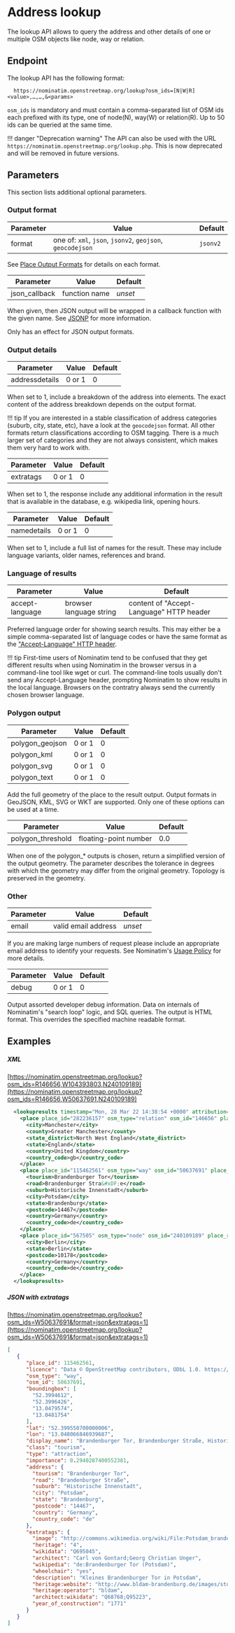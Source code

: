# Address lookup

The lookup API allows to query the address and other details of one or
multiple OSM objects like node, way or relation.

## Endpoint

The lookup API has the following format:

```
  https://nominatim.openstreetmap.org/lookup?osm_ids=[N|W|R]<value>,…,…,&<params>
```

`osm_ids` is mandatory and must contain a comma-separated list of OSM ids each
prefixed with its type, one of node(N), way(W) or relation(R). Up to 50 ids
can be queried at the same time.

!!! danger "Deprecation warning"
    The API can also be used with the URL
    `https://nominatim.openstreetmap.org/lookup.php`. This is now deprecated
    and will be removed in future versions.


## Parameters

This section lists additional optional parameters.

### Output format

| Parameter | Value | Default |
|-----------| ----- | ------- |
| format    | one of: `xml`, `json`, `jsonv2`, `geojson`, `geocodejson` | `jsonv2` |

See [Place Output Formats](Output.md) for details on each format.


| Parameter | Value | Default |
|-----------| ----- | ------- |
| json_callback | function name | _unset_ |

When given, then JSON output will be wrapped in a callback function with
the given name. See [JSONP](https://en.wikipedia.org/wiki/JSONP) for more
information.

Only has an effect for JSON output formats.


### Output details

| Parameter | Value | Default |
|-----------| ----- | ------- |
| addressdetails | 0 or 1 | 0 |

When set to 1, include a breakdown of the address into elements.
The exact content of the address breakdown depends on the output format.

!!! tip
    If you are interested in a stable classification of address categories
    (suburb, city, state, etc), have a look at the `geocodejson` format.
    All other formats return classifications according to OSM tagging.
    There is a much larger set of categories and they are not always consistent,
    which makes them very hard to work with.


| Parameter | Value | Default |
|-----------| ----- | ------- |
| extratags | 0 or 1 | 0 |

When set to 1, the response include any additional information in the result
that is available in the database, e.g. wikipedia link, opening hours.


| Parameter | Value | Default |
|-----------| ----- | ------- |
| namedetails | 0 or 1 | 0 |

When set to 1, include a full list of names for the result. These may include
language variants, older names, references and brand.


### Language of results

| Parameter | Value | Default |
|-----------| ----- | ------- |
| accept-language | browser language string | content of "Accept-Language" HTTP header |

Preferred language order for showing search results. This may either be
a simple comma-separated list of language codes or have the same format
as the ["Accept-Language" HTTP header](https://developer.mozilla.org/en-US/docs/Web/HTTP/Headers/Accept-Language).

!!! tip
    First-time users of Nominatim tend to be confused that they get different
    results when using Nominatim in the browser versus in a command-line tool
    like wget or curl. The command-line tools
    usually don't send any Accept-Language header, prompting Nominatim
    to show results in the local language. Browsers on the contratry always
    send the currently chosen browser language.


### Polygon output

| Parameter | Value  | Default |
|-----------| -----  | ------- |
| polygon_geojson | 0 or 1 | 0 |
| polygon_kml     | 0 or 1 | 0 |
| polygon_svg     | 0 or 1 | 0 |
| polygon_text    | 0 or 1 | 0 |

Add the full geometry of the place to the result output. Output formats
in GeoJSON, KML, SVG or WKT are supported. Only one of these
options can be used at a time.

| Parameter | Value  | Default |
|-----------| -----  | ------- |
| polygon_threshold | floating-point number | 0.0 |

When one of the polygon_* outputs is chosen, return a simplified version
of the output geometry. The parameter describes the
tolerance in degrees with which the geometry may differ from the original
geometry. Topology is preserved in the geometry.


### Other

| Parameter | Value  | Default |
|-----------| -----  | ------- |
| email     | valid email address | _unset_ |

If you are making large numbers of request please include an appropriate email
address to identify your requests. See Nominatim's
[Usage Policy](https://operations.osmfoundation.org/policies/nominatim/) for more details.


| Parameter | Value  | Default |
|-----------| -----  | ------- |
| debug     | 0 or 1 | 0       |

Output assorted developer debug information. Data on internals of Nominatim's
"search loop" logic, and SQL queries. The output is HTML format.
This overrides the specified machine readable format.


## Examples

##### XML

[https://nominatim.openstreetmap.org/lookup?osm_ids=R146656,W104393803,N240109189](https://nominatim.openstreetmap.org/lookup?osm_ids=R146656,W50637691,N240109189)

```xml
  <lookupresults timestamp="Mon, 28 Mar 22 14:38:54 +0000" attribution="Data &#xA9; OpenStreetMap contributors, ODbL 1.0. http://www.openstreetmap.org/copyright" querystring="R146656,W50637691,N240109189" more_url="">
    <place place_id="282236157" osm_type="relation" osm_id="146656" place_rank="16" address_rank="16" boundingbox="53.3401044,53.5445923,-2.3199185,-2.1468288" lat="53.44246175" lon="-2.2324547359718547" display_name="Manchester, Greater Manchester, North West England, England, United Kingdom" class="boundary" type="administrative" importance="0.35">
      <city>Manchester</city>
      <county>Greater Manchester</county>
      <state_district>North West England</state_district>
      <state>England</state>
      <country>United Kingdom</country>
      <country_code>gb</country_code>
    </place>
    <place place_id="115462561" osm_type="way" osm_id="50637691" place_rank="30" address_rank="30" boundingbox="52.3994612,52.3996426,13.0479574,13.0481754" lat="52.399550700000006" lon="13.048066846939687" display_name="Brandenburger Tor, Brandenburger Stra&#xDF;e, Historische Innenstadt, Innenstadt, Potsdam, Brandenburg, 14467, Germany" class="tourism" type="attraction" importance="0.29402874005524">
      <tourism>Brandenburger Tor</tourism>
      <road>Brandenburger Stra&#xDF;e</road>
      <suburb>Historische Innenstadt</suburb>
      <city>Potsdam</city>
      <state>Brandenburg</state>
      <postcode>14467</postcode>
      <country>Germany</country>
      <country_code>de</country_code>
    </place>
    <place place_id="567505" osm_type="node" osm_id="240109189" place_rank="15" address_rank="16" boundingbox="52.3586925,52.6786925,13.2396024,13.5596024" lat="52.5186925" lon="13.3996024" display_name="Berlin, 10178, Germany" class="place" type="city" importance="0.78753902824914">
      <city>Berlin</city>
      <state>Berlin</state>
      <postcode>10178</postcode>
      <country>Germany</country>
      <country_code>de</country_code>
    </place>
  </lookupresults>
```

##### JSON with extratags

[https://nominatim.openstreetmap.org/lookup?osm_ids=W50637691&format=json&extratags=1](https://nominatim.openstreetmap.org/lookup?osm_ids=W50637691&format=json&extratags=1)

```json
[
   {
      "place_id": 115462561,
      "licence": "Data © OpenStreetMap contributors, ODbL 1.0. https://osm.org/copyright",
      "osm_type": "way",
      "osm_id": 50637691,
      "boundingbox": [
        "52.3994612",
        "52.3996426",
        "13.0479574",
        "13.0481754"
      ],
      "lat": "52.399550700000006",
      "lon": "13.048066846939687",
      "display_name": "Brandenburger Tor, Brandenburger Straße, Historische Innenstadt, Innenstadt, Potsdam, Brandenburg, 14467, Germany",
      "class": "tourism",
      "type": "attraction",
      "importance": 0.2940287400552381,
      "address": {
        "tourism": "Brandenburger Tor",
        "road": "Brandenburger Straße",
        "suburb": "Historische Innenstadt",
        "city": "Potsdam",
        "state": "Brandenburg",
        "postcode": "14467",
        "country": "Germany",
        "country_code": "de"
      },
      "extratags": {
        "image": "http://commons.wikimedia.org/wiki/File:Potsdam_brandenburger_tor.jpg",
        "heritage": "4",
        "wikidata": "Q695045",
        "architect": "Carl von Gontard;Georg Christian Unger",
        "wikipedia": "de:Brandenburger Tor (Potsdam)",
        "wheelchair": "yes",
        "description": "Kleines Brandenburger Tor in Potsdam",
        "heritage:website": "http://www.bldam-brandenburg.de/images/stories/PDF/DML%202012/04-p-internet-13.pdf",
        "heritage:operator": "bldam",
        "architect:wikidata": "Q68768;Q95223",
        "year_of_construction": "1771"
      }
   }
]
```
